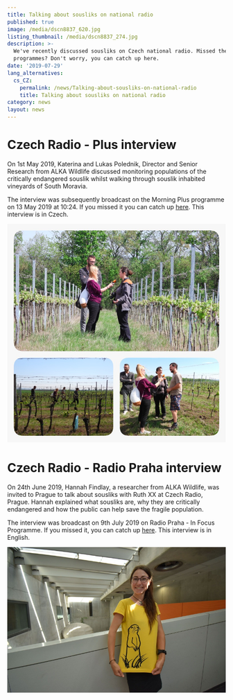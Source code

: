 ```yaml
---
title: Talking about sousliks on national radio
published: true
image: /media/dscn8837_620.jpg
listing_thumbnail: /media/dscn8837_274.jpg
description: >-
  We've recently discussed sousliks on Czech national radio. Missed the
  programmes? Don't worry, you can catch up here.
date: '2019-07-29'
lang_alternatives:
  cs_CZ:
    permalink: /news/Talking-about-sousliks-on-national-radio
    title: Talking about sousliks on national radio
category: news
layout: news
---
```

# Czech Radio - Plus interview

On 1st May 2019, Katerina and Lukas Polednik, Director and Senior Research from ALKA Wildlife discussed monitoring populations of the critically endangered souslik whilst walking through souslik inhabited vineyards of South Moravia.

The interview was subsequently broadcast on the Morning Plus programme on 13 May 2019 at 10:24. If you missed it you can catch up [here](https://program.rozhlas.cz/zaznamy#/plus/24/2019/05/13). This interview is in Czech.

![Photo: Hannah Findlay](/media/whatsapp-image-2019-07-29-at-17.55.52.jpeg "Katerina and Lukas Polednik discussing sousliks in the vineyards of South Moravia")

# Czech Radio - Radio Praha interview

On 24th June 2019, Hannah Findlay, a researcher from ALKA Wildlife, was invited to Prague to talk about sousliks with Ruth XX at Czech Radio, Prague. Hannah explained what sousliks are, why they are critically endangered and how the public can help save the fragile population.

The interview was broadcast on 9th July 2019 on Radio Praha - In Focus Programme. If you missed it, you can catch up [here](https://www.radio.cz/en/section/in-focus/young-uk-conservationist-ground-squirrels-are-great-to-work-with). This interview is in English.

![Photo: Ondřej Tomšů](/media/czech-radio-by-ondrej-tomsu.jpg "Hannah Findlay at Czech Radio Headquarters in Prague")

